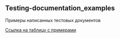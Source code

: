 ## Testing-documentation_examples
Примеры написанных тестовых документов

[Ссылка на таблицу с примерами](https://docs.google.com/document/d/1V4tLknJK5CUcevR5ZT_DEovzWTJ8j9tHerkKN0tYdoE/edit?usp=sharing)
